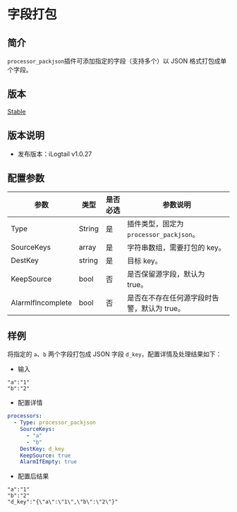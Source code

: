 # 字段打包

## 简介

`processor_packjson`插件可添加指定的字段（支持多个）以 JSON 格式打包成单个字段。

## 版本

[Stable](../../stability-level.md)

## 版本说明

- 发布版本：iLogtail v1.0.27

## 配置参数

| 参数              | 类型   | 是否必选 | 参数说明                                    |
| ----------------- | ------ | -------- | ------------------------------------------- |
| Type              | String | 是       | 插件类型，固定为`processor_packjson`。      |
| SourceKeys        | array  | 是       | 字符串数组，需要打包的 key。                |
| DestKey           | string | 是       | 目标 key。                                  |
| KeepSource        | bool   | 否       | 是否保留源字段，默认为 true。               |
| AlarmIfIncomplete | bool   | 否       | 是否在不存在任何源字段时告警，默认为 true。 |

## 样例

将指定的 `a`、`b` 两个字段打包成 JSON 字段 `d_key`，配置详情及处理结果如下：

- 输入

```text
"a":"1"
"b":"2"
```

- 配置详情

```yaml
processors:
  - Type: processor_packjson
    SourceKeys: 
      - "a"
      - "b"
    DestKey: d_key
    KeepSource: true
    AlarmIfEmpty: true
```

- 配置后结果

```text
"a":"1"
"b":"2"
"d_key":"{\"a\":\"1\",\"b\":\"2\"}"
```
